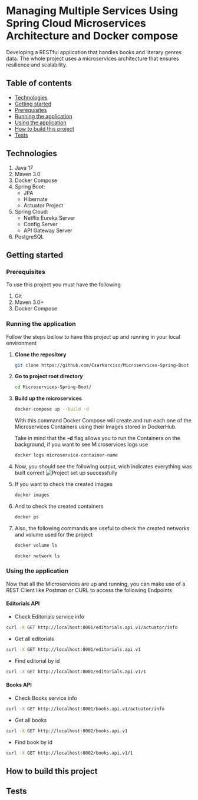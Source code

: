 # Managing Multiple Services Using Spring Cloud Microservices Architecture and Docker compose 

Developing a RESTful application that handles books and literary genres data. The whole project uses a microservices architecture that ensures resilience and scalability.

## Table of contents
* [Technologies](#technologies)
* [Getting started](#getting-started)
* [Prerequisites](#prerequisites)
* [Running the application](#running-the-application)
* [Using the application](#using-the-application)
* [How to build this project](#how-to-build-this-project)
* [Tests](#tests)


## Technologies
1. Java 17
2. Maven 3.0
3. Docker Compose
5. Spring Boot:
   + JPA
   + Hibernate
   + Actuator Project
6. Spring Cloud:
   + Netflix Eureka Server
   + Config Server
   + API Gateway Server
7. PostgreSQL
   
## Getting started

### Prerequisites
To use this project you must have the following
1. Git
3. Maven 3.0+
2. Docker Compose 

### Running the application
Follow the steps bellow to have this project up and running in your local environment

1. **Clone the repository**
    ```bash 
    git clone https://github.com/CsarNarciso/Microservices-Spring-Boot 
    ```
2. **Go to project root directory**
   ```bash
   cd Microservices-Spring-Boot/
   ```
3. **Build up the microservices**
   ```bash
   docker-compose up --build -d
   ```
   With this command Docker Compose will create and run each one of the Microservices Containers using their Images stored in DockerHub.

   Take in mind that the **-d** flag allows you to run the Containers on the background, if you want to see Microservices logs use
   ```bash
   docker logs microservice-container-name
   ```
4. Now, you should see the following output, wich indicates everything was built correct
   ![Project set up successfully](readme-images/project-set-up-successfully)

5. If you want to check the created images
   ```bash
   docker images
   ```
6. And to check the created containers
   ```bash
   docker ps
   ```
7. Also, the following commands are useful to check the created networks and volume used for the project
   ```bash
   docker volume ls
   ```
   ```bash
   docker network ls
   ```

### Using the application

Now that all the Microservices are up and running, you can make use of a REST Client like Postman or CURL to access the following Endpoints

#### Editorials API

* Check Editorials service info
```bash
curl -X GET http://localhost:8001/editorials.api.v1/actuator/info
```
* Get all editorials
```bash
curl -X GET http://localhost:8001/editorials.api.v1
```
* Find editorial by id  
```bash
curl -X GET http://localhost:8001/editorials.api.v1/1
```

#### Books API

* Check Books service info
```bash
curl -X GET http://localhost:8001/books.api.v1/actuator/info
```
* Get all books
```bash
curl -X GET http://localhost:8002/books.api.v1
```
* Find book by id
```bash
curl -X GET http://localhost:8002/books.api.v1/1
```

## How to build this project

## Tests

